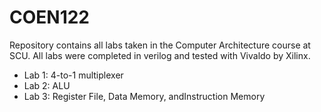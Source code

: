 # COEN122

Repository contains all labs taken in the Computer Architecture course at SCU. 
All labs were completed in verilog and tested with Vivaldo by Xilinx. 

* Lab 1: 4-to-1 multiplexer 
* Lab 2: ALU 
* Lab 3: Register File, Data Memory, andInstruction Memory
